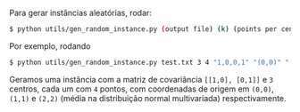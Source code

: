 Para gerar instâncias aleatórias, rodar:

```bash 
$ python utils/gen_random_instance.py (output file) (k) (points per center) (cov matrix) (point centers) --show
```

Por exemplo, rodando

```bash
$ python utils/gen_random_instance.py test.txt 3 4 "1,0,0,1" "(0,0)" "(1,1)" "(2,2)" -s  
```

Geramos uma instância com a matriz de covariância `[[1,0], [0,1]]` e `3` centros, cada um com `4` pontos, com coordenadas de origem em `(0,0)`, `(1,1)` e `(2,2)` (média na distribuição normal multivariada) respectivamente.